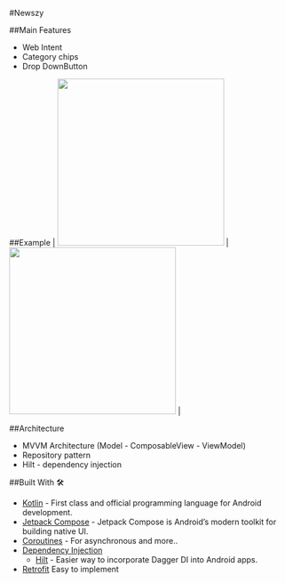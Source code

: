 #Newszy 

   ##Main Features
   - Web Intent
   - Category chips
   - Drop DownButton

##Example
| <img src="[app/src/main/res/drawable/bottombar.png](https://github.com/Bhargav200004/Newszy/blob/master/Screenshot_20240107_012203.png)" width="300"/>   | <img src="[app/src/main/res/drawable/rangeslider.png](https://github.com/Bhargav200004/Newszy/blob/master/Screenshot_20240107_012232.png)" width="300"/>  |

 ##Architecture 
  - MVVM Architecture (Model - ComposableView - ViewModel)
  - Repository pattern
  - Hilt - dependency injection

##Built With 🛠
- [Kotlin](https://kotlinlang.org/) - First class and official programming language for Android development.
- [Jetpack Compose](https://developer.android.com/jetpack/compose) - Jetpack Compose is Android’s modern toolkit for building native UI.
- [Coroutines](https://kotlinlang.org/docs/reference/coroutines-overview.html) - For asynchronous and more..
- [Dependency Injection](https://developer.android.com/training/dependency-injection)
  - [Hilt](https://dagger.dev/hilt) - Easier way to incorporate Dagger DI into Android apps.
- [Retrofit](https://square.github.io/retrofit/) Easy to implement
 
 

